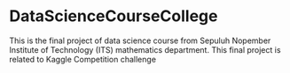 # DataScienceCourseCollege
This is the final project of data science course from Sepuluh Nopember Institute of Technology (ITS) mathematics department. This final project is related to Kaggle Competition challenge

